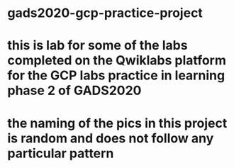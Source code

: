 # gads2020-gcp-practice-project
# this is lab for some of the labs completed on the Qwiklabs platform for the GCP labs practice in learning phase 2 of GADS2020
# the naming of the pics in this project is random and does not follow any particular pattern
